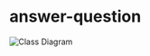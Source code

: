 # answer-question

![Class Diagram](https://github.com/ykim879/answer-question/assets/59812671/593d7fd4-04c2-4fe9-aa7d-3487ee749812)
